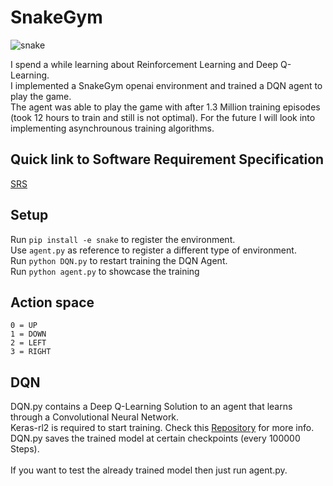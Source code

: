 # SnakeGym
![snake](https://user-images.githubusercontent.com/73897941/197170398-388c2de4-9da1-427f-8df7-dcf61cae930d.gif)




I spend a while learning about Reinforcement Learning and Deep Q-Learning. <br> I implemented a SnakeGym openai environment and trained a DQN agent to play the game. <br> The agent was able to play the game with after 1.3 Million training episodes (took 12 hours to train and still is not optimal). For the future I will look into implementing asynchrounous training algorithms.


## Quick link to Software Requirement Specification
[SRS](SnakeGym_Software_Requirements_Specification.pdf)

## Setup
Run ```pip install -e snake``` to register the environment.<br>
Use ```agent.py``` as reference to register a different type of environment. <br> 
Run ```python DQN.py``` to restart training the DQN Agent. <br>
Run ```python agent.py``` to showcase the training <br>

## Action space
```
0 = UP
1 = DOWN
2 = LEFT
3 = RIGHT

```

## DQN

DQN.py contains a Deep Q-Learning Solution to an agent that learns through a Convolutional Neural Network. <br>
Keras-rl2 is required to start training. Check this <a href="https://github.com/taylormcnally/keras-rl2">Repository</a> for more info. <br>
DQN.py saves the trained model at certain checkpoints (every 100000 Steps). <br>
<br>
If you want to test the already trained model then just run agent.py. <br>


